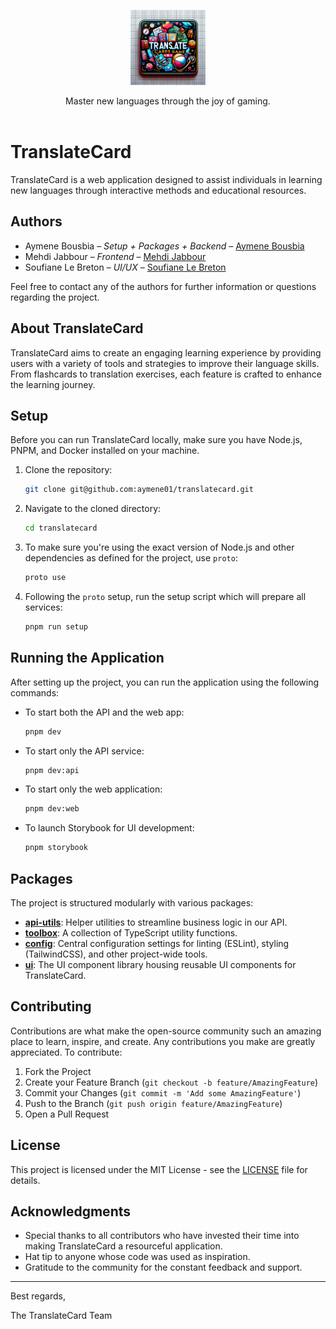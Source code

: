 <p align="center">
  <picture>
    <source srcset="./assets/logo.png">
    <img alt="TranslateCard logo" height="120px" src="./assets/logo.png"> <!-- Logo height increased from 60px to 120px -->
  </picture>
  <p align="center">
    Master new languages through the joy of gaming.
    <br />
    <br />
</p>

# TranslateCard

TranslateCard is a web application designed to assist individuals in learning new languages through interactive methods and educational resources.

## Authors

- Aymene Bousbia – *Setup + Packages + Backend* – [Aymene Bousbia](https://github.com/aymene01)
- Mehdi Jabbour – *Frontend* – [Mehdi Jabbour](https://github.com/MehdiJabbour)
- Soufiane Le Breton – *UI/UX* – [Soufiane Le Breton](https://github.com/SoufianeLeBreton)

Feel free to contact any of the authors for further information or questions regarding the project.

## About TranslateCard

TranslateCard aims to create an engaging learning experience by providing users with a variety of tools and strategies to improve their language skills. From flashcards to translation exercises, each feature is crafted to enhance the learning journey.

## Setup

Before you can run TranslateCard locally, make sure you have Node.js, PNPM, and Docker installed on your machine.

1. Clone the repository:

    ```bash
    git clone git@github.com:aymene01/translatecard.git
    ```

2. Navigate to the cloned directory:

    ```bash
    cd translatecard
    ```

3. To make sure you're using the exact version of Node.js and other dependencies as defined for the project, use `proto`:

    ```bash
    proto use
    ```

4. Following the `proto` setup, run the setup script which will prepare all services:

    ```bash
    pnpm run setup
    ```

## Running the Application

After setting up the project, you can run the application using the following commands:

- To start both the API and the web app:

    ```bash
    pnpm dev
    ```

- To start only the API service:

    ```bash
    pnpm dev:api
    ```

- To start only the web application:

    ```bash
    pnpm dev:web
    ```

- To launch Storybook for UI development:

    ```bash
    pnpm storybook
    ```

## Packages

The project is structured modularly with various packages:

- **[api-utils](./packages/api-utils)**: Helper utilities to streamline business logic in our API.
- **[toolbox](./packages/toolbox)**: A collection of TypeScript utility functions.
- **[config](./packages/config)**: Central configuration settings for linting (ESLint), styling (TailwindCSS), and other project-wide tools.
- **[ui](./packages/ui)**: The UI component library housing reusable UI components for TranslateCard.

## Contributing

Contributions are what make the open-source community such an amazing place to learn, inspire, and create. Any contributions you make are greatly appreciated. To contribute:

1. Fork the Project
2. Create your Feature Branch (`git checkout -b feature/AmazingFeature`)
3. Commit your Changes (`git commit -m 'Add some AmazingFeature'`)
4. Push to the Branch (`git push origin feature/AmazingFeature`)
5. Open a Pull Request

## License

This project is licensed under the MIT License - see the [LICENSE](LICENSE.md) file for details.

## Acknowledgments

- Special thanks to all contributors who have invested their time into making TranslateCard a resourceful application.
- Hat tip to anyone whose code was used as inspiration.
- Gratitude to the community for the constant feedback and support.

---
Best regards,

The TranslateCard Team